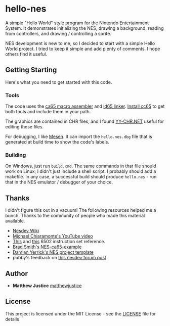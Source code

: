 # hello-nes

A simple "Hello World" style program for the Nintendo Entertainment System. It demonstrates initializing the NES, drawing a background, reading from controllers, and drawing / controlling a sprite. 

NES development is new to me, so I decided to start with a simple Hello World project. I tried to keep it simple and add plenty of comments. I hope others find it useful.

## Getting Starting

Here's what you need to get started with this code.

### Tools
The code uses the [ca65 macro assembler](https://cc65.github.io/doc/ca65.html) and [ld65 linker](https://cc65.github.io/doc/ld65.html). [Install cc65](https://wiki.nesdev.com/w/index.php/Installing_CC65) to get both tools and include them in your path.

The graphics are contained in CHR files, and I found [YY-CHR.NET](https://wiki.nesdev.com/w/index.php/YY-CHR) useful for editing these files.

For debugging, I like [Mesen](https://www.mesen.ca/). It can import the `hello.nes.dbg` file that is generated at build time to show the code's labels.

### Building
On Windows, just run `build.cmd`. The same commands in that file should work on Linux; I didn't just include a shell script. I probably should add a makefile. In any case, a successful build should produce `hello.nes` - run that in the NES emulator / debugger of your choice.

## Thanks
I didn't figure this out in a vacuum! The following resources helped me a bunch. Thanks to the community of people who made this material available.
- [Nesdev Wiki](http://wiki.nesdev.com)
- [Michael Chiaramonte's YouTube video](https://www.youtube.com/watch?v=4UIBOZzz-1I)
- [This](https://www.masswerk.at/6502/6502_instruction_set.html) and [this](http://www.6502.org/tutorials/6502opcodes.html) 6502 instruction set reference.
- [Brad Smith's NES-ca65-example](https://github.com/bbbradsmith/NES-ca65-example)
- [Damian Yerrick's NES project template](https://pineight.com/nes/#template)
- pubby's feedback on [this nesdev forum post](https://forums.nesdev.com/viewtopic.php?f=10&t=19233)

## Author

- **Matthew Justice** [matthewjustice](https://github.com/matthewjustice)


## License

This project is licensed under the MIT License - see the [LICENSE](LICENSE) file for details




